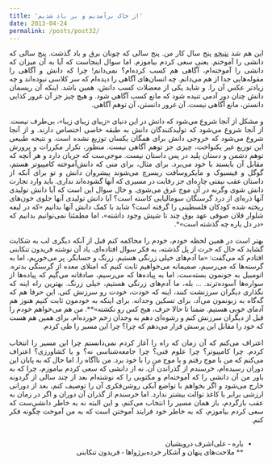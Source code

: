 ```yaml
---
title: 'از خاک برآمدیم و بر باد شدیم'
date: 2013-04-24
permalink: /posts/post32/
---
```

<div align="justify" dir="rtl" style="font-family:vazir;">

این هم شد <a href="http://payberah.github.io/files/download/thesis/phd_thesis.pdf">نتیجه</a> پنج سال کار من. پنج سالی که چونان برق و باد گذشت. پنج سالی که دانشی را آموختم. یعنی سعی کردم بیاموزم. اما سوال اینجاست که آیا به آن میزان که دانشی را آموخته‌ام، آگاهی هم کسب کرده‌‌ام؟ نمی‌دانم! چرا که دانش و آگاهی را مقوله‌هایی جدا از هم می‌دانم. چه انسان‌های آگاهی را دیده‌ام که سر کلاسی نبوده‌اند و چه زیادتر عکس آن را. و شاید یکی از معضلات کسب دانش، همین باشد. اینکه آن ریسمان دانش چنان دور آدمی تنیده شود که مانع کسب آگاهی شود. و هیچ چیز جز آن غرور کذایی دانستن، مانع آگاهی نیست. آن غرور دانستن، آن توهم آگاهی.<br>
<br>
و مشکل از آنجا شروع می‌شود که دانش در این دنیای «زیبای زیبای زیبا»، بی‌طرف نیست. از آنجا شروع می‌شود که تولیدکنندگان دانش به طبقه خاصی اختصاص دارند. و از آنجا شروع می‌شود که خروجی دانش برای همگان یکسان توزیع نشده است. و نتیجه طبیعی این توزیع غیر یکنواخت، چیزی جز توهم آگاهی نیست. منظور، تکرار مکررات و پرورش توهم دشمن و دستان پلید در پس داستان نیست. موجی‌ست که جریان دارد و هر آنچه که مقابل آن بایستد با خود می‌برد. برای مثال، برای منی که دانش‌آموخته کامپیوتر هستم، گوگل و فیسبوک و مایکروسافت ریسرچ می‌شوند پیشروان دانش و تو برای آنکه از داستان عقب نیفتی چاره‌ای جز رقابت در مسیری که آنها گشوده‌اند نداری. باید وارد تجارت دانش شوی وگرنه در آن موج غرق می‌شوی. و حال سوال این است که آیا دانش تولیدی آنها ذره‌ای از درد گرسنگان سومالیایی کاسته است؟ آیا دانش تولیدی آنها جلوی خون‌های ریخته شده کودکان فلسطینی را گرفته است؟ شاید با کمک دانش آنها بدانیم «که در لیفه شلوار فلان صوفی عهد بوق چند تا شپش وجود داشته»، اما مطمئنا نمی‌توانیم بدانیم که «در دل یاره چه ‌گذشته است»*.<br>
<br>
بهتر است در همین لحظه خودم، خودم را محاکمه کنم قبل از آنکه دیگری لب به شکایت گشاید که حال که خرت از پل گذشته، به فکر سوال افتاده‌ای. یاد آن نوشته فریدون تنکابنی افتادم که می‌گفت: «ما آدم‌های خیلی زرنگی هستیم. زرنگ و حسابگر. پر می‌خوریم، اما به گرسنه‌ها که می‌رسیم، صمیمانه می‌خواهیم ثابت کنیم که امتلای معده از گرسنگی بدتره. اتومبیل به جونمون بسته‌ست، اما به پیاده‌ها که می‌رسیم، صادقانه می‌گیم که پیاده‌ها از سواره‌ها آسوده‌ترند. ... بله، ما آدم‌های زرنگی هستیم، خیلی زرنگ. بهترین راه اینه که نگذاری دیگران سرزنشت کنند، اینه که خودت، خودت رو سرزنش کنی. این حرفا هم که گه‌گاه به زبونمون می‌آد، برای تسکین وجدانه. برای اینکه به خودمون ثابت کنیم هنوز هم آدمای خوبی هستیم. ضمنا تا حالا حرف، هیج کس رو نکشته»**. من هم می‌خواهم خودم را قبل از دیگران سرزنش کنم و رشوه‌ای دهم به وجدان زخم خورده‌ام. برای همین هم هست که خود را مقابل این پرسش قرار می‌دهم که چرا؟ چرا این مسیر را طی کردم.<br>
<br>
اعتراف می‌کنم که آن زمان که راه را آغاز کردم نمی‌دانستم چرا این مسیر را انتخاب کردم. چرا کامپیوتر؟ چرا علوم فنی؟ چرا جامعه‌شناسی نه؟ و یا کشاورزی؟ اعتراف می‌کنم که من با موج رفتم و یا موج من را با خود برد. من ناآگاه را. اما حال که به پایان این دوران رسیده‌ام، خرسندم از گذراندن آن. نه از دانشی که سعی کردم بیاموزم، چرا که به باور من آن دانشی را که آموخته‌ام و مکتوبی را که نوشته‌ام بعد از چند سالی از گردونه خارج می‌شود و اگر بخواهم با تواضع آبکی روشن‌فکری آن را توصیف کنم، بعد از دورانی ارزشی برابر با کاغذ توالت بیشتر ندارد. اما خرسندم از گذران آن دوران و اگر در زمان به عقب بازگردم، باز همان مسیر را انتخاب می‌کنم، و این البته نه به خاطر دانشی‌ست که سعی کردم بیاموزم، که به خاطر خود فرایند آموختن است که به من آموخت چگونه فکر کنم.<br>
<br>
 * یاره - علی‌اشرف درویشیان<br>
** ملاحت‌های پنهان و آشکار خرده‌برژواها - فریدون تنکابنی


</div>
